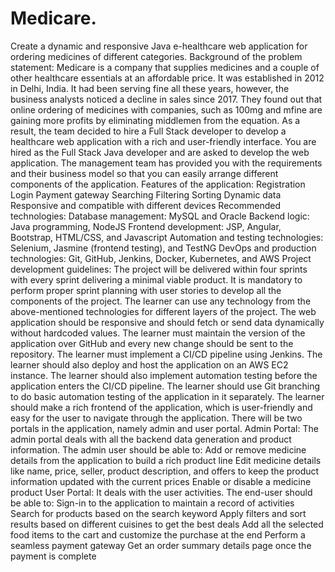 # Medicare.
Create a dynamic and responsive Java e-healthcare web application for ordering medicines of different categories.  Background of the problem statement: Medicare is a company that supplies medicines and a couple of other healthcare essentials at an affordable price. It was established in 2012 in Delhi, India. It had been serving fine all these years, however, the business analysts noticed a decline in sales since 2017. They found out that online ordering of medicines with companies, such as 100mg and mfine are gaining more profits by eliminating middlemen from the equation. As a result, the team decided to hire a Full Stack developer to develop a healthcare web application with a rich and user-friendly interface. You are hired as the Full Stack Java developer and are asked to develop the web application. The management team has provided you with the requirements and their business model so that you can easily arrange different components of the application.  Features of the application:  Registration Login Payment gateway Searching Filtering Sorting Dynamic data Responsive and compatible with different devices Recommended technologies:  Database management: MySQL and Oracle Backend logic: Java programming, NodeJS Frontend development: JSP, Angular, Bootstrap, HTML/CSS, and Javascript Automation and testing technologies: Selenium, Jasmine (frontend testing), and TestNG DevOps and production technologies: Git, GitHub, Jenkins, Docker, Kubernetes, and AWS Project development guidelines:  The project will be delivered within four sprints with every sprint delivering a minimal viable product. It is mandatory to perform proper sprint planning with user stories to develop all the components of the project. The learner can use any technology from the above-mentioned technologies for different layers of the project. The web application should be responsive and should fetch or send data dynamically without hardcoded values. The learner must maintain the version of the application over GitHub and every new change should be sent to the repository. The learner must implement a CI/CD pipeline using Jenkins. The learner should also deploy and host the application on an AWS EC2 instance. The learner should also implement automation testing before the application enters the CI/CD pipeline. The learner should use Git branching to do basic automation testing of the application in it separately. The learner should make a rich frontend of the application, which is user-friendly and easy for the user to navigate through the application. There will be two portals in the application, namely admin and user portal. Admin Portal: The admin portal deals with all the backend data generation and product information. The admin user should be able to:  Add or remove medicine details from the application to build a rich product line Edit medicine details like name, price, seller, product description, and offers to keep the product information updated with the current prices Enable or disable a medicine product    User Portal: It deals with the user activities. The end-user should be able to:  Sign-in to the application to maintain a record of activities Search for products based on the search keyword Apply filters and sort results based on different cuisines to get the best deals Add all the selected food items to the cart and customize the purchase at the end Perform a seamless payment gateway Get an order summary details page once the payment is complete
